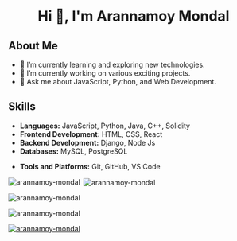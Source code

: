 <h1 align="center">Hi 👋, I'm Arannamoy Mondal</h1>

## About Me

- 🌱 I’m currently learning and exploring new technologies.
- 🔭 I’m currently working on various exciting projects.
- 💬 Ask me about JavaScript, Python, and Web Development.
  


<!-- - 📫 How to reach me: [Email](mailto:your-email@example.com) -->
<!-- - 😄 Pronouns: They/Them -->
<!--- ⚡ Fun fact: I love solving complex problems and contributing to open-source projects. -->

## Skills

- **Languages:** JavaScript, Python, Java, C++, Solidity
- **Frontend Development:** HTML, CSS, React
- **Backend Development:** Django, Node Js
- **Databases:** MySQL, PostgreSQL
<!-- - **DevOps:** Docker, Kubernetes, CI/CD -->
- **Tools and Platforms:** Git, GitHub, VS Code

<p><img align="left" src="https://github-readme-stats.vercel.app/api/top-langs?username=arannamoy-mondal&show_icons=true&locale=en&layout=compact" alt="arannamoy-mondal" /></p>

<p>&nbsp;<img align="center" src="https://github-readme-stats.vercel.app/api?username=arannamoy-mondal&show_icons=true&locale=en" alt="arannamoy-mondal" /></p>

<p><img align="center" src="https://github-readme-streak-stats.herokuapp.com/?user=arannamoy-mondal&" alt="arannamoy-mondal" /></p>

<p align="left"> <img src="https://komarev.com/ghpvc/?username=arannamoy-mondal&label=Profile%20views&color=0e75b6&style=flat" alt="arannamoy-mondal" /> </p>

<p align="left"> <a href="https://github.com/ryo-ma/github-profile-trophy"><img src="https://github-profile-trophy.vercel.app/?username=arannamoy-mondal" alt="arannamoy-mondal" /></a> </p>

<p align="left"> <a href="https://twitter.com/" target="blank"><img src="https://img.shields.io/twitter/follow/?logo=twitter&style=for-the-badge" alt="" /></a> </p>
